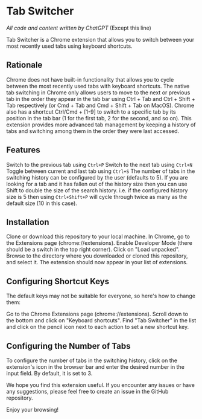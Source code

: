 # Tab Switcher 
_All code and content written by ChatGPT_ (Except this line)

Tab Switcher is a Chrome extension that allows you to switch between your most recently used tabs using keyboard shortcuts.

## Rationale
Chrome does not have built-in functionality that allows you to cycle between the most recently used tabs with keyboard shortcuts.
The native tab switching in Chrome only allows users to move to the next or previous tab in the order they appear in the tab bar using Ctrl + Tab and Ctrl + Shift + Tab respectively (or Cmd + Tab and Cmd + Shift + Tab on MacOS).
Chrome also has a shortcut Ctrl/Cmd + [1-9] to switch to a specific tab by its position in the tab bar (1 for the first tab, 2 for the second, and so on).
This extension provides more advanced tab management by keeping a history of tabs and switching among them in the order they were last accessed.

## Features
Switch to the previous tab using `Ctrl+P`
Switch to the next tab using `Ctrl+N`
Toggle between current and last tab using `Ctrl+S`
The number of tabs in the switching history can be configured by the user (defaults to 5).
If you are looking for a tab and it has fallen out of the history size then you can use Shift to double the size of the search history. i.e. if the configured history size is 5 then using `Ctrl+Shift+P` will cycle through twice as many as the default size (10 in this case).

## Installation
Clone or download this repository to your local machine.
In Chrome, go to the Extensions page (chrome://extensions).
Enable Developer Mode (there should be a switch in the top right corner).
Click on "Load unpacked".
Browse to the directory where you downloaded or cloned this repository, and select it.
The extension should now appear in your list of extensions.

## Configuring Shortcut Keys
The default keys may not be suitable for everyone, so here's how to change them:

Go to the Chrome Extensions page (chrome://extensions).
Scroll down to the bottom and click on "Keyboard shortcuts".
Find "Tab Switcher" in the list and click on the pencil icon next to each action to set a new shortcut key.

## Configuring the Number of Tabs
To configure the number of tabs in the switching history, click on the extension's icon in the browser bar and enter the desired number in the input field. By default, it is set to 3.

We hope you find this extension useful. If you encounter any issues or have any suggestions, please feel free to create an issue in the GitHub repository.

Enjoy your browsing!
